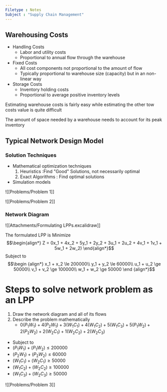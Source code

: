 ```yaml
---
Filetype : Notes
Subject : "Supply Chain Management"
---
```

## Warehousing Costs
- Handling Costs
	- Labor and utility costs
	- Proportional to annual flow through the warehouse
- Fixed Costs
	- All cost components not proportional to the amount of flow
	- Typically proportional to warehouse size (capacity) but in an non-linear way
- Storage Costs
	- Inventory holding costs
	- Proportional to average positive inventory levels

Estimating warehouse costs is fairly easy while estimating the other tow costs value is quite difficult

The amount of space needed by a warehouse needs to account for its peak inventory

## Typical Network Design Model
### Solution Techniques
- Mathematical optimization techniques
	1. Heuristics :Find "Good" Solutions, not necessarily optimal
	2. Exact Algorithms : Find optimal solutions
- Simulation models 

![[Problems/Problem 1]]

![[Problems/Problem 2]]
### Network Diagram
![[Attachments/Formulating LPPs.excalidraw]]

The formulated LPP is 
Minimize 
$$\begin{align*}
Z = 0x_1 + 4x_2 + 5y_1 + 2y_2 + 3u_1 + 2u_2 + 4v_1 + 1v_1 + 5w_1 + 2w_2)
\end{align*}$$
Subject to
$$\begin {align*}
x_1 + x_2 \le 200000\\
y_1 + y_2 \le 60000\\
u_1 + u_2 \ge 50000\\
v_1 + v_2 \ge 100000\\
w_1 + w_2 \ge 50000
\end {align*}$$


# Steps to solve network problem as an LPP
1. Draw the network diagram and all of its flows
2. Describe the problem mathematically
    - $0(P_1W_1) + 4(P_2W_1) + 3 (W_1C_1) + 4(W_1C_2) + 5 (W_1C_3) + 5(P_1W_2) + 2(P_2W_2) + 2(W_2C_1) + 1(W_2C_2) + 2(W_2C_3)$
-  Subject to 
  - $(P_1W_1)+(P_1W_2) \le 200000$
  - $(P_2W_1)+(P_2W_2) \le 60000$
  - $(W_1C_1) + (W_2C_1) \ge 50000$
  - $(W_1C_2) + (W_2C_2) \ge 100000$
  - $(W_1C_3) + (W_2C_3) \ge 50000$

![[Problems/Problem 3]]